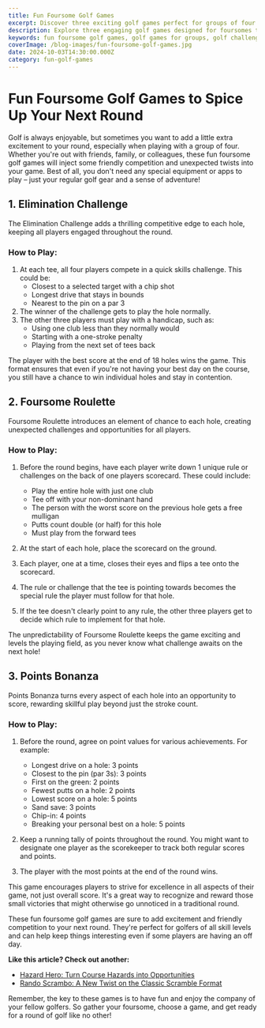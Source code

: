 ```yaml
---
title: Fun Foursome Golf Games
excerpt: Discover three exciting golf games perfect for groups of four. These unique twists on traditional golf will add fun and challenge to your next outing.
description: Explore three engaging golf games designed for foursomes that add excitement and friendly competition to your round.
keywords: fun foursome golf games, golf games for groups, golf challenges, elimination challenge, foursome roulette, points bonanza
coverImage: /blog-images/fun-foursome-golf-games.jpg
date: 2024-10-03T14:30:00.000Z
category: fun-golf-games
---
```


# Fun Foursome Golf Games to Spice Up Your Next Round

Golf is always enjoyable, but sometimes you want to add a little extra excitement to your round, especially when playing with a group of four. Whether you're out with friends, family, or colleagues, these fun foursome golf games will inject some friendly competition and unexpected twists into your game. Best of all, you don't need any special equipment or apps to play – just your regular golf gear and a sense of adventure!

## 1. Elimination Challenge

The Elimination Challenge adds a thrilling competitive edge to each hole, keeping all players engaged throughout the round.

### How to Play:

1. At each tee, all four players compete in a quick skills challenge. This could be:
   - Closest to a selected target with a chip shot
   - Longest drive that stays in bounds
   - Nearest to the pin on a par 3
2. The winner of the challenge gets to play the hole normally.
3. The other three players must play with a handicap, such as:
   - Using one club less than they normally would
   - Starting with a one-stroke penalty
   - Playing from the next set of tees back

The player with the best score at the end of 18 holes wins the game. This format ensures that even if you're not having your best day on the course, you still have a chance to win individual holes and stay in contention.

## 2. Foursome Roulette

Foursome Roulette introduces an element of chance to each hole, creating unexpected challenges and opportunities for all players.

### How to Play:

1. Before the round begins, have each player write down 1 unique rule or challenges on the back of one players scorecard. These could include:

   - Play the entire hole with just one club
   - Tee off with your non-dominant hand
   - The person with the worst score on the previous hole gets a free mulligan
   - Putts count double (or half) for this hole
   - Must play from the forward tees

2. At the start of each hole, place the scorecard on the ground.

3. Each player, one at a time, closes their eyes and flips a tee onto the scorecard.

4. The rule or challenge that the tee is pointing towards becomes the special rule the player must follow for that hole.

5. If the tee doesn&apos;t clearly point to any rule, the other three players get to decide which rule to implement for that hole.

The unpredictability of Foursome Roulette keeps the game exciting and levels the playing field, as you never know what challenge awaits on the next hole!

## 3. Points Bonanza

Points Bonanza turns every aspect of each hole into an opportunity to score, rewarding skillful play beyond just the stroke count.

### How to Play:

1. Before the round, agree on point values for various achievements. For example:

   - Longest drive on a hole: 3 points
   - Closest to the pin (par 3s): 3 points
   - First on the green: 2 points
   - Fewest putts on a hole: 2 points
   - Lowest score on a hole: 5 points
   - Sand save: 3 points
   - Chip-in: 4 points
   - Breaking your personal best on a hole: 5 points

2. Keep a running tally of points throughout the round. You might want to designate one player as the scorekeeper to track both regular scores and points.

3. The player with the most points at the end of the round wins.

This game encourages players to strive for excellence in all aspects of their game, not just overall score. It's a great way to recognize and reward those small victories that might otherwise go unnoticed in a traditional round.

These fun foursome golf games are sure to add excitement and friendly competition to your next round. They're perfect for golfers of all skill levels and can help keep things interesting even if some players are having an off day.

**Like this article? Check out another:**

- [Hazard Hero: Turn Course Hazards into Opportunities](/blog/fun-golf-games/hazard-hero)
- [Rando Scrambo: A New Twist on the Classic Scramble Format](/blog/fun-golf-games/rando-scrambo)

Remember, the key to these games is to have fun and enjoy the company of your fellow golfers. So gather your foursome, choose a game, and get ready for a round of golf like no other!
